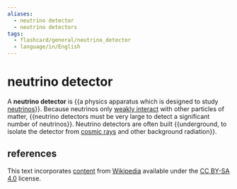 ```yaml
---
aliases:
  - neutrino detector
  - neutrino detectors
tags:
  - flashcard/general/neutrino_detector
  - language/in/English
---
```


# neutrino detector

A __neutrino detector__ is {{a physics apparatus which is designed to study [neutrinos](neutrino.md)}}. Because neutrinos only [weakly interact](weak%20interaction.md) with other particles of matter, {{neutrino detectors must be very large to detect a significant number of neutrinos}}. Neutrino detectors are often built {{underground, to isolate the detector from [cosmic rays](cosmic%20ray.md) and other background radiation}}. <!--SR:!2024-08-11,15,290!2024-08-13,17,290!2024-08-12,16,290-->

## references

This text incorporates [content](https://en.wikipedia.org/wiki/neutrino_detector) from [Wikipedia](Wikipedia.md) available under the [CC BY-SA 4.0](https://creativecommons.org/licenses/by-sa/4.0/) license.
